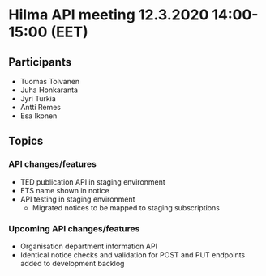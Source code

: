 # Hilma API meeting 12.3.2020 14:00-15:00 (EET)

## Participants

- Tuomas Tolvanen
- Juha Honkaranta
- Jyri Turkia
- Antti Remes
- Esa Ikonen

## Topics

### API changes/features

* TED publication API in staging environment
* ETS name shown in notice
* API testing in staging environment
  * Migrated notices to be mapped to staging subscriptions

### Upcoming API changes/features

* Organisation department information API
* Identical notice checks and validation for POST and PUT endpoints added to development backlog
